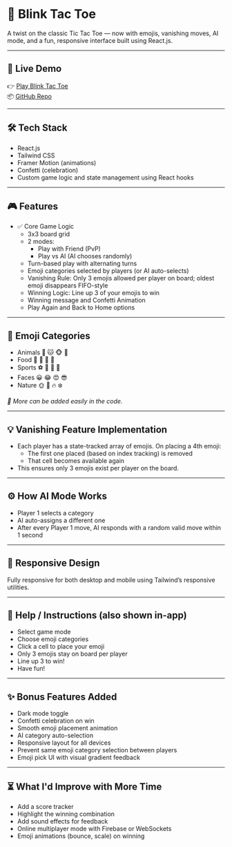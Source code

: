# 🧠 Blink Tac Toe

A twist on the classic Tic Tac Toe — now with emojis, vanishing moves, AI mode, and a fun, responsive interface built using React.js.

---

## 🚀 Live Demo

👉 [Play Blink Tac Toe](#)  
📦 [GitHub Repo](https://github.com/Amruthraj-dev/TicTacToe)

---

## 🛠️ Tech Stack

- React.js  
- Tailwind CSS  
- Framer Motion (animations)  
- Confetti (celebration)  
- Custom game logic and state management using React hooks  

---

## 🎮 Features

- ✅ Core Game Logic  
  - 3x3 board grid  
  - 2 modes:  
    - Play with Friend (PvP)  
    - Play vs AI (AI chooses randomly)  
  - Turn-based play with alternating turns  
  - Emoji categories selected by players (or AI auto-selects)  
  - Vanishing Rule: Only 3 emojis allowed per player on board; oldest emoji disappears FIFO-style  
  - Winning Logic: Line up 3 of your emojis to win  
  - Winning message and Confetti Animation  
  - Play Again and Back to Home options  

---

## 🌈 Emoji Categories

- Animals 🐶 🐱 🐵 🐰  
- Food 🍕 🍟 🍔 🍩  
- Sports ⚽ 🏀 🏈 🎾  
- Faces 😀 😂 😍 😎  
- Nature 🌞 🌊 🔥 ❄️  

*🎨 More can be added easily in the code.*

---

## 💡 Vanishing Feature Implementation

- Each player has a state-tracked array of emojis. On placing a 4th emoji:  
  - The first one placed (based on index tracking) is removed  
  - That cell becomes available again  
- This ensures only 3 emojis exist per player on the board.

---

## ⚙️ How AI Mode Works

- Player 1 selects a category  
- AI auto-assigns a different one  
- After every Player 1 move, AI responds with a random valid move within 1 second

---

## 📱 Responsive Design

Fully responsive for both desktop and mobile using Tailwind’s responsive utilities.

---

## 📘 Help / Instructions (also shown in-app)

- Select game mode  
- Choose emoji categories  
- Click a cell to place your emoji  
- Only 3 emojis stay on board per player  
- Line up 3 to win!  
- Have fun!

---

## ✨ Bonus Features Added

- Dark mode toggle  
- Confetti celebration on win  
- Smooth emoji placement animation  
- AI category auto-selection  
- Responsive layout for all devices  
- Prevent same emoji category selection between players  
- Emoji pick UI with visual gradient feedback  

---

## ⏳ What I'd Improve with More Time

- Add a score tracker  
- Highlight the winning combination  
- Add sound effects for feedback  
- Online multiplayer mode with Firebase or WebSockets  
- Emoji animations (bounce, scale) on winning
